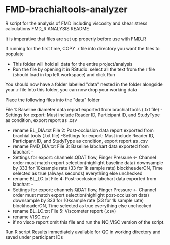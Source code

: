# FMD-brachialtools-analyzer
R script for the analysis of FMD including viscosity and shear stress calculations
FMD_R ANALYSIS README

It is imperative that files are set up properly before use with FMD_R 

If running for the first time, COPY .r file into directory you want the files to populate 
- This folder will hold all data for the entire project/analysis
- Run the file by opening it in RStudio. select all the text from the r file (should load in top left workspace) and click Run

You should now have a folder labelled "data" nested in the folder alongside your .r file
Into this folder, you can now drop your working data

Place the following files into the "data" folder

File 1: Baseline diameter data report exported from brachial tools (.txt file)
-Settings for export:
	Must include Reader ID, Participant ID, and StudyType as condition, export report as .csv
- rename BL_DIA.txt
File 2: Post-occlusion data report exported from brachial tools (.txt file)
-Settings for export:
	Must include Reader ID, Participant ID, and StudyType as condition, export report as .csv
- rename FMD_DIA.txt
File 3: Baseline labchart data exported from labchart - 
- Settings for export:
	channels:QDAT flow, Finger Pressure <- Channel order must match
	export selection(highlight baseline data)
	downsample by 333 for 10ksample rate (33 for 1k sample rate)
	blockheaderON,
	Time selected as true (always seconds)
	everything else unchecked
- rename BL_LC.txt
File 4: Post-occlusion labchart data exported from labchart - 
- Settings for export:
	channels:QDAT flow, Finger Pressure <- Channel order must match
	export selection(highlight post-occlusion data)
	downsample by 333 for 10ksample rate (33 for 1k sample rate)
	blockheaderON,
	Time selected as true
	everything else unchecked
- rename BL_LC.txt
File 5: Viscometer report (.csv)
- rename VISC.csv
- if no visco report omit this file and run the NO_VISC version of the script.

Run R script
Results immediately available for QC in working directory and saved under participant IDs
